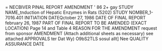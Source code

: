 =
NECBIVER
PINAL REPORT AMENDMENT ' 86 2+ gay
STUDY NAME_tnduction of Hepatic Enzymes in Rats (5202)
STUDY NOMBER_1-7016.401
INITIATION DATEQctober 27, 1986 DATE OF FINAL REPORT february 26, 1987
PART OF FINAL REPORT TO BE AMENDED (EXACT LOCATION)
Page 14 and Table 4
REASON FOR THE AMENDMENT request from sponsor
AMENDMENT (Attach additional sheets as necessary)
see attached
APPROVALS
ter
Dat
Wy)
O9bS2TLS
sosul allt] Nee
QUALITY ASSURANCE
DATE